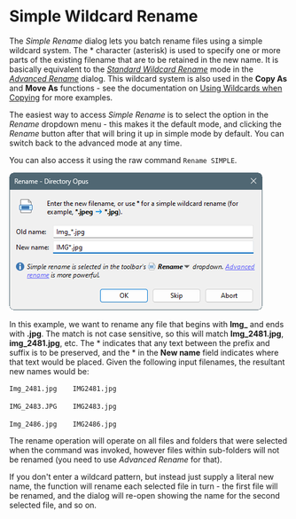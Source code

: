 # Simple Wildcard Rename

The *Simple Rename* dialog lets you batch rename files using a simple wildcard system. The \* character (asterisk) is used to specify one or more parts of the existing filename that are to be retained in the new name. It is basically equivalent to the *[Standard Wildcard Rename](advanced_rename/rename_modes/standard_wildcard_rename.md)* mode in the *[Advanced Rename](advanced_rename/RAEDME.md)* dialog. This wildcard system is also used in the **Copy As** and **Move As** functions - see the documentation on [Using Wildcards when Copying](../copying_moving_and_deleting_files/copying_using_the_toolbar_buttons/using_wildcards_when_copying.md) for more examples.

The easiest way to access *Simple Rename* is to select the option in the *Rename* dropdown menu - this makes it the default mode, and clicking the *Rename* button after that will bring it up in simple mode by default. You can switch back to the advanced mode at any time.

You can also access it using the raw command `Rename SIMPLE`.

![](/Manual/images/media/13/simple_rename.png) 

In this example, we want to rename any file that begins with **Img\_** and ends with **.jpg**. The match is not case sensitive, so this will match **Img_2481.jpg**, **img_2481.jpg**, etc. The \* indicates that any text between the prefix and suffix is to be preserved, and the \* in the **New name** field indicates where that text would be placed. Given the following input filenames, the resultant new names would be:

    Img_2481.jpg    IMG2481.jpg

    IMG_2483.JPG    IMG2483.jpg

    Img_2486.jpg    IMG2486.jpg

The rename operation will operate on all files and folders that were selected when the command was invoked, however files within sub-folders will not be renamed (you need to use *Advanced Rename* for that).

If you don't enter a wildcard pattern, but instead just supply a literal new name, the function will rename each selected file in turn - the first file will be renamed, and the dialog will re-open showing the name for the second selected file, and so on.
